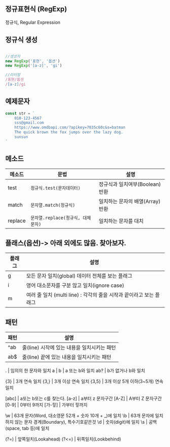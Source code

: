 ## 정규표현식 (RegExp)

정규식, Regular Expression

## 정규식 생성

```js

//생성자
new RegExp('표현', '옵션')
new RegExp('[a-z]', 'gi')

//리터럴
/표현/옵션
/[a-z]/gi
```

## 예제문자

```js
const str = `
    010-123-4567
    sss@gmail.com
    https://www.omdbapi.com/?apikey=7035c60c&s=batman
    The quick brown the fox jumps over the lazy dog.
    sunsun
`

```

## 메소드

메소드 | 문법 | 설명
--|--|--
test | `정규식.test(문자데이터)` | 정규식과 일치여부(Boolean) 반환
match | `문자열.match(정규식)` | 일치하는 문자의 배열(Array) 반환
replace | `문자열.replace(정규식, 대체문자)` | 일치하는 문자를 대치

## 플래스(옵션)-> 아래 외에도 많음. 찾아보자.

플래그 | 설명
--|--
g | 모든 문자 일치(global) 데이터 전체를 보는 플래그
i | 영어 대소문자를 구분 않고 일치(ignore case)
m | 여러 줄 일치 (multi line) : 각각의 줄을 시작과 끝이라고 보는 플래그


## 패턴
패턴 | 설명
--|--
^ab | 줄(line) 시작에 있는 내용을 일치시키는 패턴
ab$ | 줄(line) 끝에 있는 내용을 일치시키는 패턴

. | 임의의 한 문자와 일치
a &verbar; b | a 또는 b와 일치
ab? | b가 없거나 b와 일치

{3} | 3개 연속 일치
{3,} | 3개 이상 연속 일치
{3,5} | 3개 이상 5개 이하(3~5개) 연속 일치

[abc] | a또는 b또는 c를 찾는다.
[a-z] | a부터 z 문자구간
[A-Z] | A부터 Z 문자구간
[0-9] | 0부터 9까지
[가-힣] | 가부터 힣까지

\w | 63개 문자(Word, 대소영문 52개 + 숫자 10개 + _)에 일치
\b | 63개 문자에 일치하지 않는 문자 경계(Boundary), 특수기호같은것
\d | 숫자(digit)에 일치
\s | 공백(space, tab 등)에 일치

(?=) | 앞쪽일치(Lookahead)
(?<=) | 뒤쪽일치(Lookbehind)